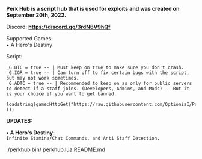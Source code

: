 **Perk Hub is a script hub that is used for exploits and was created on September 20th, 2022.**

Discord: **https://discord.gg/3rdN6V9hQf**

Supported Games:                                                                                                                                            
•  A Hero's Destiny

Script:

```
_G.DTC = true -- | Must keep on true to make sure you don't crash.
_G.IGR = true -- | Can turn off to fix certain bugs with the script, but may not work sometimes.
_G.ADTC = true -- | Recommended to keep on as only for public servers to detect if a staff joins. (Developers, Admins, and Mods) -- But it is your choice if you want to get banned.

loadstring(game:HttpGet("https://raw.githubusercontent.com/OptioniaI/PerkHub/main/main.lua"))();
```


**UPDATES:**

**• A Hero's Destiny:**                                                                                                                                
`Infinite Stamina/Chat Commands, and Anti Staff Detection.`


./perkhub
  bin/
    perkhub.lua
  README.md
